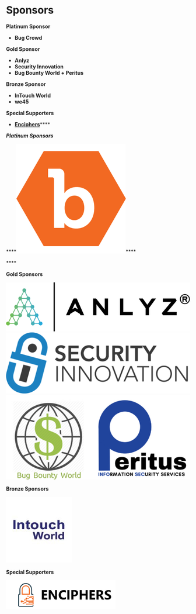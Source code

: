 # Sponsors

**Platinum Sponsor**

* **Bug Crowd**

**Gold Sponsor**

* **Anlyz**
* **Security Innovation**
* **Bug Bounty World + Peritus** 

**Bronze Sponsor**

* **InTouch World**
* **we45**

**Special Supporters**

* [**Enciphers**](https://enciphers.com/)\*\*\*\*

_**Platinum Sponsors**_

\*\*\*\*![](../.gitbook/assets/bugcrowd.png)\*\*\*\*

\*\*\*\*

**Gold Sponsors**

 [![](../.gitbook/assets/logo.png)](https://www.anlyz.co) [![](../.gitbook/assets/silogostacked.png)](https://www.securityinnovation.com) [![](../.gitbook/assets/combined-gold-sponsor.png)](http://www.peritusinfosec.com)

**Bronze Sponsors**

[![](../.gitbook/assets/intouch-world-squarelogo-1469090815534.png)](http://www.intouchworld.net)

**Special Supporters**

![](../.gitbook/assets/enciphers_logo%20%281%29.png)

